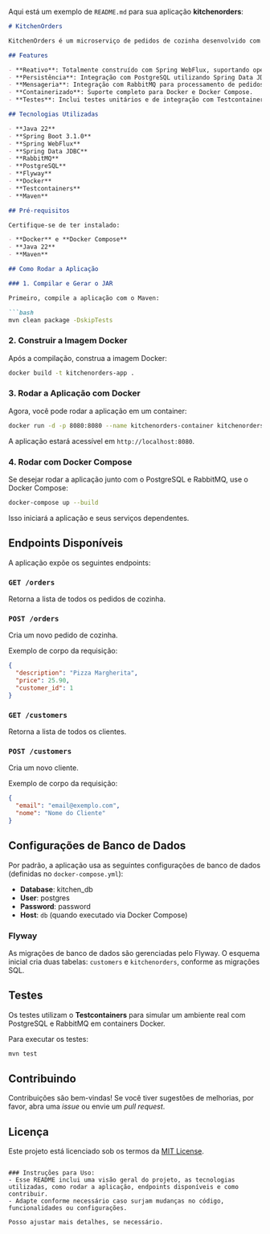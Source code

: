 Aqui está um exemplo de `README.md` para sua aplicação **kitchenorders**:

```md
# KitchenOrders

KitchenOrders é um microserviço de pedidos de cozinha desenvolvido com **Spring Boot** e **Spring WebFlux**, utilizando **Java 22**. Este projeto visa a construção de um sistema escalável e resiliente com integração de **RabbitMQ** para mensageria e persistência no **PostgreSQL**. A aplicação é containerizada utilizando **Docker** e pode ser orquestrada via **Docker Compose** para um ambiente completo com banco de dados e mensageria.

## Features

- **Reativo**: Totalmente construído com Spring WebFlux, suportando operações não bloqueantes.
- **Persistência**: Integração com PostgreSQL utilizando Spring Data JDBC.
- **Mensageria**: Integração com RabbitMQ para processamento de pedidos.
- **Containerizado**: Suporte completo para Docker e Docker Compose.
- **Testes**: Inclui testes unitários e de integração com Testcontainers.

## Tecnologias Utilizadas

- **Java 22**
- **Spring Boot 3.1.0**
- **Spring WebFlux**
- **Spring Data JDBC**
- **RabbitMQ**
- **PostgreSQL**
- **Flyway**
- **Docker**
- **Testcontainers**
- **Maven**

## Pré-requisitos

Certifique-se de ter instalado:

- **Docker** e **Docker Compose**
- **Java 22**
- **Maven**

## Como Rodar a Aplicação

### 1. Compilar e Gerar o JAR

Primeiro, compile a aplicação com o Maven:

```bash
mvn clean package -DskipTests
```

### 2. Construir a Imagem Docker

Após a compilação, construa a imagem Docker:

```bash
docker build -t kitchenorders-app .
```

### 3. Rodar a Aplicação com Docker

Agora, você pode rodar a aplicação em um container:

```bash
docker run -d -p 8080:8080 --name kitchenorders-container kitchenorders-app
```

A aplicação estará acessível em `http://localhost:8080`.

### 4. Rodar com Docker Compose

Se desejar rodar a aplicação junto com o PostgreSQL e RabbitMQ, use o Docker Compose:

```bash
docker-compose up --build
```

Isso iniciará a aplicação e seus serviços dependentes.

## Endpoints Disponíveis

A aplicação expõe os seguintes endpoints:

### `GET /orders`
Retorna a lista de todos os pedidos de cozinha.

### `POST /orders`
Cria um novo pedido de cozinha.

Exemplo de corpo da requisição:
```json
{
  "description": "Pizza Margherita",
  "price": 25.90,
  "customer_id": 1
}
```

### `GET /customers`
Retorna a lista de todos os clientes.

### `POST /customers`
Cria um novo cliente.

Exemplo de corpo da requisição:
```json
{
  "email": "email@exemplo.com",
  "nome": "Nome do Cliente"
}
```

## Configurações de Banco de Dados

Por padrão, a aplicação usa as seguintes configurações de banco de dados (definidas no `docker-compose.yml`):

- **Database**: kitchen_db
- **User**: postgres
- **Password**: password
- **Host**: `db` (quando executado via Docker Compose)

### Flyway

As migrações de banco de dados são gerenciadas pelo Flyway. O esquema inicial cria duas tabelas: `customers` e `kitchenorders`, conforme as migrações SQL.

## Testes

Os testes utilizam o **Testcontainers** para simular um ambiente real com PostgreSQL e RabbitMQ em containers Docker.

Para executar os testes:

```bash
mvn test
```

## Contribuindo

Contribuições são bem-vindas! Se você tiver sugestões de melhorias, por favor, abra uma *issue* ou envie um *pull request*.

## Licença

Este projeto está licenciado sob os termos da [MIT License](LICENSE).

```

### Instruções para Uso:
- Esse README inclui uma visão geral do projeto, as tecnologias utilizadas, como rodar a aplicação, endpoints disponíveis e como contribuir.
- Adapte conforme necessário caso surjam mudanças no código, funcionalidades ou configurações. 

Posso ajustar mais detalhes, se necessário.
